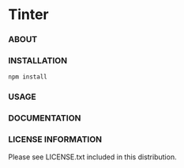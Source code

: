# Tinter

### ABOUT

### INSTALLATION

    npm install

### USAGE

### DOCUMENTATION

### LICENSE INFORMATION
 
 Please see LICENSE.txt included in this distribution.
 
